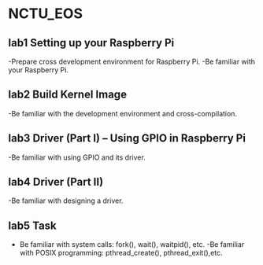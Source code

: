 # NCTU_EOS
## lab1 Setting up your Raspberry Pi
-Prepare cross development environment for Raspberry Pi.
-Be familiar with your Raspberry Pi.
## lab2 Build Kernel Image
-Be familiar with the development environment and cross-compilation.
## lab3 Driver (Part I) – Using GPIO in Raspberry Pi
-Be familiar with using GPIO and its driver.
## lab4 Driver (Part II)
-Be familiar with designing a driver.
## lab5 Task
- Be familiar with system calls: fork(), wait(), waitpid(), etc.
-Be familiar with POSIX programming: pthread_create(), pthread_exit(),etc.
